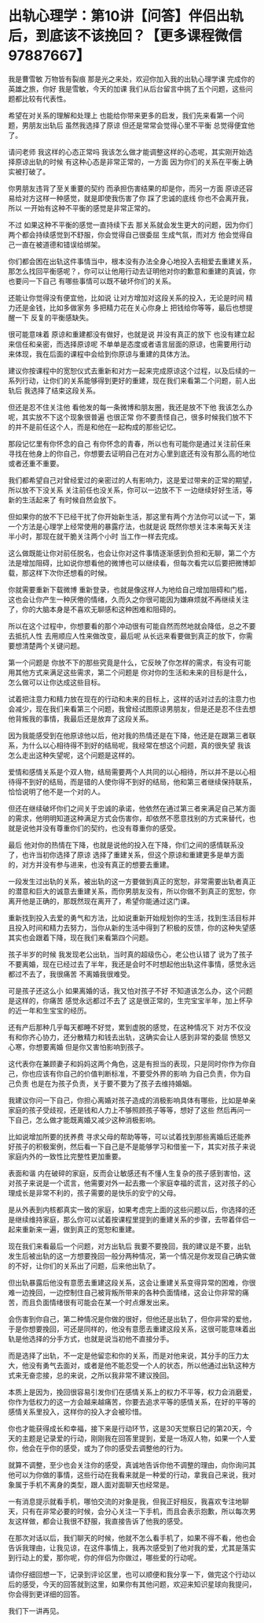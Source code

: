 # 出轨心理学：第10讲【问答】伴侣出轨后，到底该不该挽回？【更多课程微信97887667】

我是曹雪敏 万物皆有裂痕 那是光之来处，欢迎你加入我的出轨心理学课 完成你的英雄之旅，你好 我是雪敏，今天的加课 我们从后台留言中挑了五个问题，这些问题都比较有代表性。

希望在对关系的理解和处理上 也能给你带来更多的启发，我们先来看第一个问题，男朋友出轨后 虽然我选择了原谅 但还是常常会觉得心里不平衡 总觉得便宜他了。

请问老师 我这样的心态正常吗 我该怎么做才能调整这样的心态呢，其实刚开始选择原谅出轨的时候 有这种心态是非常正常的，一方面 因为你们的关系在平衡上确实被打破了。

你男朋友违背了至关重要的契约 而承担伤害结果的却是你，而另一方面 原谅还容易给对方这样一种感觉，就是即使我伤害了你 踩了忠诚的底线 你也不会离开我，所以 一开始有这种不平衡的感觉是非常正常的。

不过 如果这种不平衡的感觉一直持续下去 那关系就会发生更大的问题，因为你们两个都会持续感觉到不舒服，你会觉得自己很委屈 生成气氛，而对方 他会觉得自己一直在被道德和错误给绑架。

你们都会困在出轨这件事情当中，根本没有办法全身心地投入去相爱去重建关系，那怎么找回平衡感呢？，你可以让他用行动去证明他对你的歉意和重建的真诚，你也要问一下自己 有哪些事情可以既不破坏你们的关系。

还能让你觉得没有便宜他，比如说 让对方增加对这段关系的投入，无论是时间 精力还是金钱，比如多做家务 多把精力花在关心你身上 把钱给你等等，最后也想提醒一下 反复的平衡感缺失。

很可能意味着 原谅和重建都没有做好，也就是说 并没有真正的放下 也没有建立起来信任和亲密，而选择原谅呢 不单单是态度或者语言层面的原谅，也需要用行动来体现，我在后面的课程中会给到你原谅与重建的具体方法。

建议你按课程中的宽恕仪式去重新和对方一起来完成原谅这个过程，以及后续的一系列行动，让你们的关系能够得到更好的重建，现在我们来看第二个问题，前人出轨后 我选择了结束这段关系。

但还是忍不住关注他 看他发的每一条微博和朋友圈，我还是放不下他 我该怎么办呢，其实放不下这个现象很普遍 也很正常 你不要责怪自己，很多时候我们放不下的并不是前任这个人，而是和他在一起构成的那些记忆。

那段记忆里有你怀念的自己 有你怀念的青春，所以也有可能你是通过关注前任来寻找在他身上的你自己，你想要去证明自己在对方心里到底还有没有那么高的地位或者还重不重要。

我们都希望自己对曾经爱过的亲密过的人有影响力，这是爱过带来的正常的期望，所以放不下没关系 关注前任也没关系，你可以一边放不下 一边继续好好生活，等新的生活起来了 有时候自然会放下。

但如果你的放不下已经干扰了你开始新生活，那这里有两个方法你可以试一下，第一个方法是心理学上经常使用的暴露疗法，也就是说 既然你想关注本来每天关注半小时，那现在就干脆关注两个小时 当工作一样去完成。

这么做既能让你对前任脱名，也会让你对这件事情逐渐感到负担和无聊，第二个方法是增加阻碍，比如说你想看他的微博也可以继续看，但每次看完以后要把微博卸载，那这样下次你还想看的时候。

你就需要重新下载微博 重新登录，也就是像这样人为地给自己增加阻碍和门槛，这也会让你产生一种厌倦的情绪，久而久之你很可能因为嫌麻烦就不再继续关注了，你的大脑本身是不喜欢无聊感和这种困难和阻碍的。

所以在这个过程中，你想要看的那个冲动很有可能自然而然地就会降低，总之不要去抵抗人性 去用顺应人性来做改变，最后呢 从长远来看要做到真正的放下，你需要想清楚两个关键问题。

第一个问题是 你放不下的那些究竟是什么，它反映了你怎样的需求，有没有可能用其他方式来满足这些需求，第二个问题是 你对你的生活和未来的目标是什么，怎么做可以让你达成这些目标。

试着把注意力和精力放在现在的行动和未来的目标上，这样的话对过去的注意力也会减少，现在我们来看第三个问题，我曾经试图原谅男朋友，但是还是忍不住去想他背叛我的事情，我最后还是放弃了这段关系。

因为我能感受到在他原谅他以后，他对我的热情还是在下降，他还是在跟第三者联系，为什么以心相待得不到好的结局呢，我经常在想这个问题，真的很失望 我该怎么走出这种失望呢，这个问题是这样的。

爱情和感情关系是个双人物，结局需要两个人共同的以心相待，所以并不是以心相待得不到好的结局，而是错的人使你得不到好的结局，他和第三者继续保持联系，恰恰说明了他不是一个对的人。

但还在继续破坏你们之间关于忠诚的承诺，他依然在通过第三者来满足自己某方面的需求，他明明知道这种满足方式会伤害你，却依然不愿意找别的方式来替代，也就是说他并没有尊重你们的契约，也没有尊重你的感受。

最后 他对你的热情在下降，也就是说他的投入在下降，你们之间的感情联系没了，也许当初你选择了原谅 选择了重建关系，但这个原谅和重建更多是单方面的，对方并没有参与进来，也没有真正的想要去重建。

一段发生过出轨的关系，被出轨的这一方要做到真正的宽恕，非常需要出轨者真正的潜意和巨大的诚意去重建关系，而你男朋友没有，所以你做不到真正的宽恕，你离开他是正确的，那既然现在离开了，希望你能通过这门课。

重新找到投入去爱的勇气和方法，比如说重新开始规划你的生活，找到生活目标并且投入时间和精力去努力，当你从新的生活中得到了积极的反馈，你的这种失望感其实也会跟着下降，现在我们来看第四个问题。

孩子半岁的时候 我发现老公出轨，当时真的超级伤心，老公也认错了 说为了孩子不要离婚，现在已经过去了半年，我还是会时不时想起他出轨这件事情，感觉永远都过不去了，我很痛苦 不离婚我很难受。

可是孩子还这么小 如果离婚的话，我又怕对孩子不好 不知道该怎么办，这个问题是这样的，你痛苦 感觉永远都过不去了 这是很正常的，生完宝宝半年，加上怀孕的近一年和生宝宝的经历。

还有产后那种几乎每天都睡不好觉，累到虚脱的感觉，在这种情况下 对方不仅没有和你齐心协力，还分散精力和钱去出轨，这确实会让人感到非常的委屈 愤怒又心寒，你想要离婚 但是你又害怕影响到孩子。

这代表你在兼顾妻子和妈妈这两个角色，这是有担当的表现，只是同时你作为你自己，你也应该有你自己的价值判断标准，不要受外界的影响 为自己负责，你为自己负责 也是在为孩子负责，关于要不要为了孩子去维持婚姻。

我建议你问一下自己，你担心离婚对孩子造成的消极影响具体有哪些，比如是单亲家庭的孩子受歧视，还是钱和人力上不够照顾孩子等等，想好了这些 然后再问一下自己，怎么做才能既离婚又减少这种消极影响。

比如说增加所要的抚养费 寻求父母的帮助等等，可以试着找到那些离婚后还能养好孩子的积极案例，然后看一下自己是不是能够学习和借鉴一下，其实对孩子来说 家庭内外的一致性比完整性更加重要。

表面和谐 内在破碎的家庭，反而会让敏感还有不懂人生复杂的孩子感到害怕，这对孩子来说是一个谎言，他需要对外一起去撒一个家庭幸福的谎言，这对孩子的心理成长是非常不利的，孩子需要的是快乐的安宁的父母。

是从外表到内核都真实一致的家庭，如果考虑完上面的这些问题以后，你选择的还是继续维持家庭，那么你可以试着按课程里提到的重建关系的步骤，去带着伴侣一起来重新来一遍，做到真正的宽恕和重建。

现在我们来看最后一个问题，对方出轨后 我要不要挽回，我的建议是不要，出轨发生后被出轨的这一方想要挽回一般分两种情况，第一个情况是你发现自己确实做的不好，让你们的关系出了问题，后来他出轨了。

但出轨暴露后他没有意愿去重建这段关系，这会让重建关系变得异常的困难，你很难一边挽回，一边控制住自己被背叛所带来的各种负面情绪，这会让你非常的痛苦，而且负面情绪很有可能会在某一个时点爆发出来。

会伤害到你自己，第二种情况是你做的很好，但他还是出轨了，但你非常的爱他，于是你想要挽回，可还是同样的，他没有意愿去重建这段关系，这很可能意味着出轨是他选择的分手方式，也就是说当初他不直接分手。

而是选择了出轨，不一定是他留恋和你的关系，而是对他来说，其分手的压力太大，他没有勇气去面对，或者是他不能忍受一个人的状态，所以他通过出轨这种方式来无奋恋接，总的来说，之所以我非常不建议挽回。

本质上是因为，挽回很容易引发你们在感情关系上的权力不平等，权力会消磨爱，你作为低权力的这一方会越来越痛苦，你要去追求平等的感情关系，在好的平等的感情关系里投入，这样你的投入才会被珍惜。

你也才能获得成长和幸福，接下来是行动环节，这是30天觉察日记的第20天，今天的主题是记录爱的行动，刚刚我在回答里提到，爱是一场双人物，如果一个人爱你，他会在乎你的感受，或为了你的感受去调整他的行为。

就算不调整，至少也会关注你的感受，真诚地告诉你他不调整的理由，向你询问其他可以为你做的事情，这些行动在我看来就是一种爱的行动，拿我自己来说，我对象属于手机不离身的类型，跟人面对面聊天也经常是。

一有消息提示就看手机，哪怕交流的对象是我，但我正好相反，我喜欢专注地聊天，只有在非常必要的时候，会分心关注一下手机，而且会表示抱歉，所以每次男友这样做，都会让我很不舒服，我直接告诉了他我的感受。

在那次对话以后，我们聊天的时候，他就不怎么看手机了，如果不得不看，他也会告诉我理由，让我见谅，在这件事情上，我再次感受到了他对我的爱，尤其是落实到行动上的爱，那你呢，你的伴侣为你做过，哪些爱的行动呢。

请你仔细回想一下，记录到评论区里，也可以顺便和我分享一下，做完这个行动以后的感受，今天的回答就到这里，如果你有其他问题，欢迎来知识星球向我提问，你会得到更详细的回答。

我们下一讲再见。